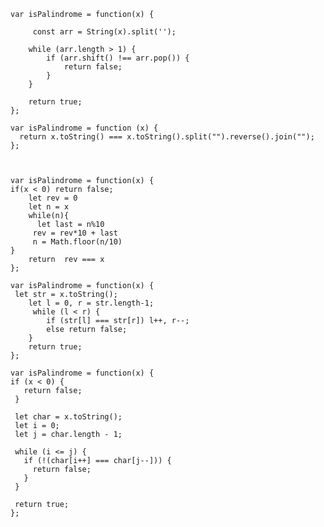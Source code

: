 <!-- it has O(n*n) complexity because of shift()  -->
```
var isPalindrome = function(x) {
    
     const arr = String(x).split('');
        
    while (arr.length > 1) {
        if (arr.shift() !== arr.pop()) {
            return false;
        }
    }
    
    return true;
};
```

<!-- 
This may not be the idle interview way to answer this question but just wanted to share the beauty(?) of JS -->
```
var isPalindrome = function (x) {
  return x.toString() === x.toString().split("").reverse().join("");
};



var isPalindrome = function(x) {
if(x < 0) return false;
    let rev = 0
    let n = x
    while(n){
      let last = n%10
     rev = rev*10 + last
     n = Math.floor(n/10)
}
    return  rev === x
};

```

```
var isPalindrome = function(x) {
 let str = x.toString();
    let l = 0, r = str.length-1;
     while (l < r) {
        if (str[l] === str[r]) l++, r--;
        else return false;
    }
    return true;
};

```


<!-- https://leetcode.com/problems/palindrome-number/discuss/1223900/Java-oror-99-Faster-than-others-oror-Optimized-code -->

 <!-- two pointers -->
 ```
var isPalindrome = function(x) {
 if (x < 0) {
    return false;
  }
  
  let char = x.toString();
  let i = 0;
  let j = char.length - 1;
  
  while (i <= j) {
    if (!(char[i++] === char[j--])) {
      return false;
    }
  }
  
  return true;
};
```
